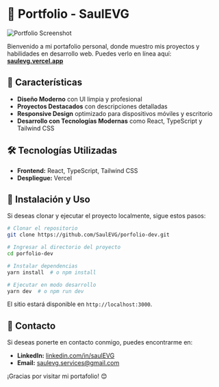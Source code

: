 
# 🚀 Portfolio - SaulEVG

![Portfolio Screenshot](https://saulevg.vercel.app/preview.png)

Bienvenido a mi portafolio personal, donde muestro mis proyectos y habilidades en desarrollo web. Puedes verlo en línea aquí: **[saulevg.vercel.app](https://saulevg.vercel.app/)**

## 📌 Características
- **Diseño Moderno** con UI limpia y profesional
- **Proyectos Destacados** con descripciones detalladas
- **Responsive Design** optimizado para dispositivos móviles y escritorio
- **Desarrollo con Tecnologías Modernas** como React, TypeScript y Tailwind CSS

## 🛠️ Tecnologías Utilizadas
- **Frontend:** React, TypeScript, Tailwind CSS
- **Despliegue:** Vercel

## 📂 Instalación y Uso
Si deseas clonar y ejecutar el proyecto localmente, sigue estos pasos:

```bash
# Clonar el repositorio
git clone https://github.com/SaulEVG/porfolio-dev.git

# Ingresar al directorio del proyecto
cd porfolio-dev

# Instalar dependencias
yarn install  # o npm install

# Ejecutar en modo desarrollo
yarn dev  # o npm run dev
```

El sitio estará disponible en `http://localhost:3000`.

## 📢 Contacto
Si deseas ponerte en contacto conmigo, puedes encontrarme en:
- **LinkedIn:** [linkedin.com/in/saulEVG](https://www.linkedin.com/in/saulEVG)
- **Email:** saulevg.services@gmail.com

¡Gracias por visitar mi portafolio! 😊
